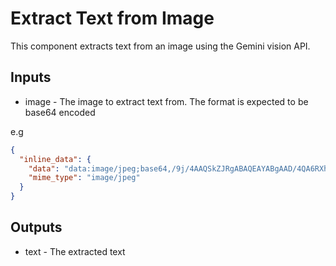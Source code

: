 # Extract Text from Image

This component extracts text from an image using the Gemini vision API.

## Inputs

- image - The image to extract text from. The format is expected to be base64 encoded

e.g

```json
{
  "inline_data": {
    "data": "data:image/jpeg;base64,/9j/4AAQSkZJRgABAQEAYABgAAD/4QA6RXhpZgAATU0AKgAAAAgAA1IBAAABAAEA...",
    "mime_type": "image/jpeg"
  }
}
```

## Outputs

- text - The extracted text
